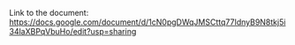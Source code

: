Link to the document: https://docs.google.com/document/d/1cN0pgDWqJMSCttq77IdnyB9N8tkj5i34laXBPqVbuHo/edit?usp=sharing
